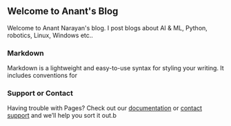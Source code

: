 ## Welcome to Anant's Blog

Welcome to Anant Narayan's blog. I post blogs about AI & ML, Python, robotics, Linux, Windows etc..

### Markdown

Markdown is a lightweight and easy-to-use syntax for styling your writing. It includes conventions for



### Support or Contact

Having trouble with Pages? Check out our [documentation](https://docs.github.com/categories/github-pages-basics/) or [contact support](https://github.com/contact) and we’ll help you sort it out.b
